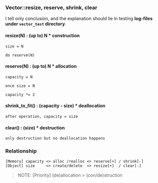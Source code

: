 ### Vector::resize, reserve, shrink, clear

I tell only conclusion, and the explanation should lie in testing __log-files under `vector_test` directory__.

#### resize(N) : (up to) N * construction
```
size = N

do reserve(N)
```
#### reserve(N) : (up to) N * allocation
```
capacity = N

once size = N

capacity *= 2
```
#### shrink_to_fit() : (capacity - size) * deallocation
```
after operation, capacity = size
```

#### clear() : (size) * destruction
```
only destruction but no deallocation happens
```

### Relationship
```
[Memory] capacity <> alloc /realloc <> reserve[+] / shrink[-]
[Object] size     <> create/delete  <> resize[+]  / clear[-]
```
> NOTE: [Priority] (de)allocation > (con/de)struction
